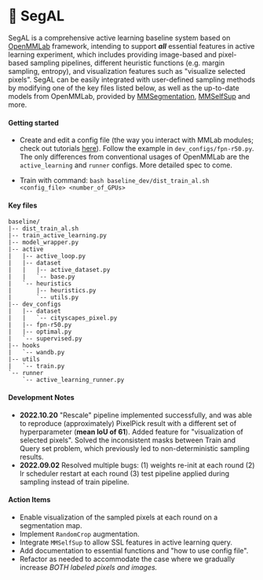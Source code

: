 # :rocket: SegAL 

SegAL is a comprehensive active learning baseline system based on [OpenMMLab](https://github.com/open-mmlab) framework, intending to support ***all*** essential features in active learning experiment, which includes providing image-based and pixel-based sampling pipelines, different heuristic functions (e.g. margin sampling, entropy), and visualization features such as "visualize selected pixels". SegAL can be easily integrated with user-defined sampling methods by modifying one of the key files listed below, as well as the up-to-date models from OpenMMLab, provided by [MMSegmentation](https://github.com/open-mmlab/mmsegmentation), [MMSelfSup](https://github.com/open-mmlab/mmselfsup) and more. 

#### Getting started
- Create and edit a config file (the way you interact with MMLab modules; check out tutorials [here](https://mmsegmentation.readthedocs.io/en/latest/tutorials/config.html)). Follow the example in `dev_configs/fpn-r50.py`. The only differences from conventional usages of OpenMMLab are the `active_learning` and `runner` configs. More detailed spec to come.

- Train with command: `bash baseline_dev/dist_train_al.sh <config_file> <number_of_GPUs>`

#### Key files
```
baseline/
|-- dist_train_al.sh
|-- train_active_learning.py
|-- model_wrapper.py
|-- active
|   |-- active_loop.py
|   |-- dataset
|   |   |-- active_dataset.py
|   |   `-- base.py
|   `-- heuristics
|       |-- heuristics.py
|       `-- utils.py
|-- dev_configs
|   |-- dataset
|   |   `-- cityscapes_pixel.py
|   |-- fpn-r50.py
|   |-- optimal.py
|   `-- supervised.py
|-- hooks
|   `-- wandb.py
|-- utils
|   `-- train.py
`-- runner
    `-- active_learning_runner.py
```
#### Development Notes
- **2022.10.20** "Rescale" pipeline implemented successfully, and was able to reproduce (approximately) PixelPick result with a different set of hyperparameter (**mean IoU of 61**). Added feature for "visualization of selected pixels". Solved the inconsistent masks between Train and Query set problem, which previously led to non-deterministic sampling results.
- **2022.09.02** Resolved multiple bugs: (1) weights re-init at each round (2) lr scheduler restart at each round (3) test pipeline applied during sampling instead of train pipeline. 


#### Action Items
- Enable visualization of the sampled pixels at each round on a segmentation map.
- Implement `RandomCrop` augmentation.
- Integrate `MMSelfSup` to allow SSL features in active learning query. 
- Add documentation to essential functions and "how to use config file".
- Refactor as needed to accommodate the case where we gradually increase *BOTH labeled pixels and images.*
